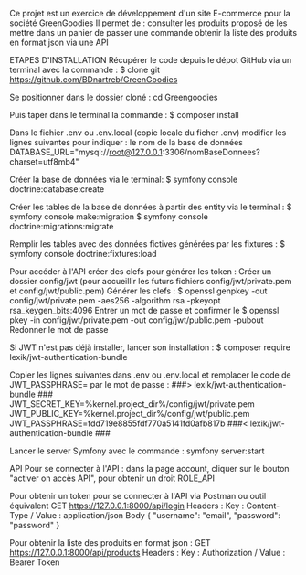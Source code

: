 Ce projet est un exercice de développement d'un site E-commerce pour la société GreenGoodies
Il permet de :
consulter les produits proposé
de les mettre dans un panier
de passer une commande
obtenir la liste des produits en format json via une API

ETAPES D'INSTALLATION
Récupérer le code depuis le dépot GitHub via un terminal avec la commande :
$ clone git https://github.com/BDnartreb/GreenGoodies

Se positionner dans le dossier cloné :
cd Greengoodies

Puis taper dans le terminal la commande :
$ composer install

Dans le fichier .env ou .env.local (copie locale du ficher .env) modifier les lignes suivantes pour indiquer :
le nom de la base de données
DATABASE_URL="mysql://root@127.0.0.1:3306/nomBaseDonnees?charset=utf8mb4"

Créer la base de données via le terminal:
$ symfony console doctrine:database:create

Créer les tables de la base de données à partir des entity via le terminal :
$ symfony console make:migration
$ symfony console doctrine:migrations:migrate

Remplir les tables avec des données fictives générées par les fixtures :
$ symfony console doctrine:fixtures:load

Pour accéder à l'API créer des clefs pour générer les token :
Créer un dossier config/jwt (pour accueillir les futurs fichiers  config/jwt/private.pem et  config/jwt/public.pem)
Générer les clefs :
$ openssl genpkey -out config/jwt/private.pem -aes256 -algorithm rsa -pkeyopt rsa_keygen_bits:4096
Entrer un mot de passe et confirmer le
$ openssl pkey -in config/jwt/private.pem -out config/jwt/public.pem -pubout
Redonner le mot de passe

Si JWT n'est pas déjà installer, lancer son installation :
$ composer require lexik/jwt-authentication-bundle

Copier les lignes suivantes dans .env ou .env.local et remplacer le code de JWT_PASSPHRASE= par le mot de passe :
###> lexik/jwt-authentication-bundle ###
JWT_SECRET_KEY=%kernel.project_dir%/config/jwt/private.pem
JWT_PUBLIC_KEY=%kernel.project_dir%/config/jwt/public.pem
JWT_PASSPHRASE=fdd719e8855fdf770a5141fd0afb817b
###< lexik/jwt-authentication-bundle ###

Lancer le server Symfony avec le commande :
symfony server:start

API
Pour se connecter à l'API :
dans la page account, cliquer sur le bouton "activer on accès API", pour obtenir un droit ROLE_API

Pour obtenir un token pour se connecter à l'API via Postman ou outil équivalent
GET https://127.0.0.1:8000/api/login 
Headers : Key : Content-Type / Value : application/json
Body
{
"username": "email",
"password": "password"
}

Pour obtenir la liste des produits en format json :
GET https://127.0.0.1:8000/api/products 
Headers : Key : Authorization / Value : Bearer Token
